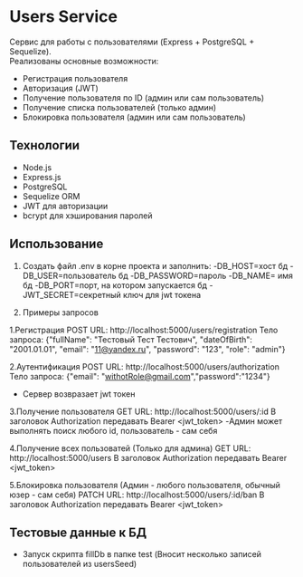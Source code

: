 # Users Service

Сервис для работы с пользователями (Express + PostgreSQL + Sequelize).  
Реализованы основные возможности:

- Регистрация пользователя
- Авторизация (JWT)
- Получение пользователя по ID (админ или сам пользователь)
- Получение списка пользователей (только админ)
- Блокировка пользователя (админ или сам пользователь)

## Технологии
- Node.js
- Express.js
- PostgreSQL
- Sequelize ORM
- JWT для авторизации
- bcrypt для хэширования паролей

## Использование

1. Создать файл .env в корне проекта и заполнить:
-DB_HOST=хост бд
-DB_USER=пользователь бд
-DB_PASSWORD=пароль
-DB_NAME= имя бд
-DB_PORT=порт, на котором запускается бд
-JWT_SECRET=секретный ключ для jwt токена

2. Примеры запросов

1.Регистрация
POST
URL: http://localhost:5000/users/registration
Тело запроса: {"fullName": "Тестовый Тест Тестович", "dateOfBirth": "2001.01.01", "email": "11@yandex.ru", "password": "123", "role": "admin"}

2.Аутентификация 
POST
URL: http://localhost:5000/users/authorization
Тело запроса: {"email": "withotRole@gmail.com","password":"1234"}
- Сервер возвразает jwt токен

3.Получение пользователя
GET
URL: http://localhost:5000/users/:id
В заголовок  Authorization передавать Bearer <jwt_token>
-Админ может выполнять поиск любого id, пользователь - сам себя

4.Получение всех пользоватей (Только для админа)
GET
URL: http://localhost:5000/users
В заголовок  Authorization передавать Bearer <jwt_token>

5.Блокировка пользователя (Админ - любого пользователя, обычный юзер - сам себя)
PATCH
URL: http://localhost:5000/users/:id/ban
В заголовок  Authorization передавать Bearer <jwt_token>

## Тестовые данные к БД

- Запуск скрипта fillDb в папке test (Вносит несколько записей пользователей из usersSeed)
